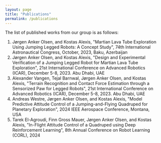 ```yaml
---
layout: page
title: "Publications"
permalink: /publications
---
```


The list of published works from our group is as follows:
1. Jørgen Anker Olsen, and Kostas Alexis, "Martian Lava Tube Exploration Using Jumping Legged Robots: A Concept Study", 74th International Astronautical Congress, October, 2023, Baku, Azerbaijan
2. Jørgen Anker Olsen, and Kostas Alexis, "Design and Experimental Verification of a Jumping Legged Robot for Martian Lava Tube Exploration", 21st International Conference on Advanced Robotics (ICAR), December 5-8, 2023. Abu Dhabi, UAE
3. Alexander Vangen, Tejal Barnwal, Jørgen Anker Olsen, and Kostas Alexis, "Terrain Recognition and Contact Force Estimation through a Sensorized Paw for Legged Robots", 21st International Conference on Advanced Robotics (ICAR), December 5-8, 2023. Abu Dhabi, UAE
4. Andreas Westre, Jørgen Anker Olsen, and Kostas Alexis, "Model Predictive Attitude Control of a Jumping-and-Flying Quadruped for Planetary Exploration", 2024 IEEE Aerospace Conference, Montana, USA
5. Tarek El-Agroudi, Finn Gross Mauer, Jørgen Anker Olsen, and Kostas Alexis, "In-Flight Attitude Control of a Quadruped using Deep Reinforcement Learning", 8th Annual Conference on Robot Learning (CORL), 2024

